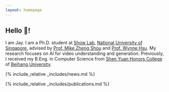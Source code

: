 ```yaml
---
layout: homepage
---
```


## Hello 👋!

I am Jay. I am a Ph.D. student at [Show Lab](https://sites.google.com/view/showlab/home?authuser=0), [National University of Singapore](https://www.nus.edu.sg/), advised by [Prof. Mike Zheng Shou](https://sites.google.com/view/showlab) and [Prof. Wynne Hsu](https://www.comp.nus.edu.sg/~whsu/). My research focuses on AI for video understanding and generation.
Previously, I received my B.Eng. in Computer Science from [Shen Yuan Honors College](http://hc.buaa.edu.cn/) of [Beihang University](https://buaa.edu.cn/).

{% include_relative _includes/news.md %}

{% include_relative _includes/publications.md %}

<!-- {% include_relative _includes/services.md %} -->
